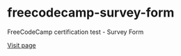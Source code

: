 # freecodecamp-survey-form
FreeCodeCamp certification test - Survey Form

[Visit page](https://shubha360.github.io/freecodecamp-survey-form/)
